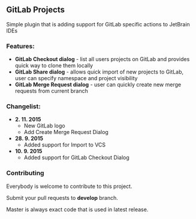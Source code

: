 ## GitLab Projects
Simple plugin that is adding support for GitLab specific actions to JetBrain IDEs

### Features:
* **GitLab Checkout dialog** - list all users projects on GitLab and provides quick way to clone them locally
* **GitLab Share dialog** - allows quick import of new projects to GitLab, user can specify namespace and project visibility
* **GitLab Merge Request dialog**  - user can quickly create new merge requests from current branch

### Changelist:
- **2. 11. 2015**
  * New GitLab logo
  * Add Create Merge Request Dialog
- **28. 9. 2015**
  * Added support for Import to VCS
- **10. 9. 2015**
  * Added support for GitLab Checkout Dialog

### Contributing
Everybody is welcome to contribute to this project.

Submit your pull requests to **develop** branch.

Master is always exact code that is used in latest release.